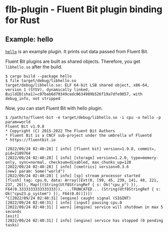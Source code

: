 # flb-plugin - Fluent Bit plugin binding for Rust

## Example: hello

[`hello`](./hello) is an example plugin. It prints out data passed from Fluent Bit.

Fluent Bit plugins are built as shared objects. Therefore, you get `libhello.so` after the build.
```console
$ cargo build --package hello
$ file target/debug/libhello.so
target/debug/libhello.so: ELF 64-bit LSB shared object, x86-64, version 1 (SYSV), dynamically linked, BuildID[sha1]=c07bab6d70349cedc0634989b526f19a7dfe9857, with debug_info, not stripped
```

Now, you can start Fluent Bit with hello plugin.
```console
$ /path/to/fluent-bit -e target/debug/libhello.so -i cpu -o hello -p param=world
Fluent Bit v1.9.8
* Copyright (C) 2015-2022 The Fluent Bit Authors
* Fluent Bit is a CNCF sub-project under the umbrella of Fluentd
* https://fluentbit.io

[2022/09/24 02:40:28] [ info] [fluent bit] version=1.9.8, commit=, pid=2109764
[2022/09/24 02:40:28] [ info] [storage] version=1.2.0, type=memory-only, sync=normal, checksum=disabled, max_chunks_up=128
[2022/09/24 02:40:28] [ info] [cmetrics] version=0.3.6
[new] param: Some("world")
[2022/09/24 02:40:28] [ info] [sp] stream processor started
[flush] tag: cpu.0, data: Array([Ext(0, [99, 45, 239, 141, 48, 221, 237, 26]), Map([(String(Utf8StringRef { s: Ok("cpu_p") }), F64(0.3333333333333333)), ...TRUNCATED... (String(Utf8StringRef { s: Ok("cpu23.p_system") }), F64(0.0))])])
^C[2022/09/24 02:40:31] [engine] caught signal (SIGINT)
[2022/09/24 02:40:31] [ info] [input] pausing cpu.0
[2022/09/24 02:40:31] [ warn] [engine] service will shutdown in max 5 seconds
[exit]
[2022/09/24 02:40:31] [ info] [engine] service has stopped (0 pending tasks)
```
